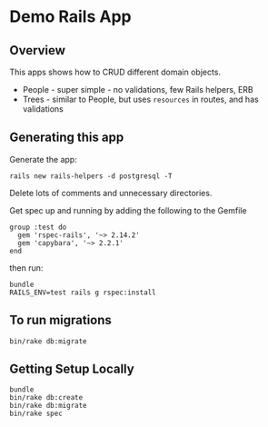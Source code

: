 # Demo Rails App

## Overview

This apps shows how to CRUD different domain objects.

* People - super simple - no validations, few Rails helpers, ERB
* Trees - similar to People, but uses `resources` in routes, and has validations

## Generating this app

Generate the app:

    rails new rails-helpers -d postgresql -T

Delete lots of comments and unnecessary directories.

Get spec up and running by adding the following to the Gemfile

    group :test do
      gem 'rspec-rails', '~> 2.14.2'
      gem 'capybara', '~> 2.2.1'
    end

then run:

    bundle
    RAILS_ENV=test rails g rspec:install

## To run migrations

    bin/rake db:migrate

## Getting Setup Locally

    bundle
    bin/rake db:create
    bin/rake db:migrate
    bin/rake spec


